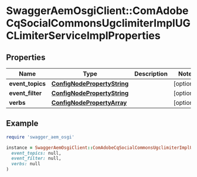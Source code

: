 # SwaggerAemOsgiClient::ComAdobeCqSocialCommonsUgclimiterImplUGCLimiterServiceImplProperties

## Properties

| Name | Type | Description | Notes |
| ---- | ---- | ----------- | ----- |
| **event_topics** | [**ConfigNodePropertyString**](ConfigNodePropertyString.md) |  | [optional] |
| **event_filter** | [**ConfigNodePropertyString**](ConfigNodePropertyString.md) |  | [optional] |
| **verbs** | [**ConfigNodePropertyArray**](ConfigNodePropertyArray.md) |  | [optional] |

## Example

```ruby
require 'swagger_aem_osgi'

instance = SwaggerAemOsgiClient::ComAdobeCqSocialCommonsUgclimiterImplUGCLimiterServiceImplProperties.new(
  event_topics: null,
  event_filter: null,
  verbs: null
)
```

